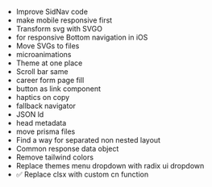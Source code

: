 - Improve SidNav code
- make mobile responsive first
- Transform svg with SVGO
- <meta name="viewport" content="viewport-fit=cover"> for responsive Bottom navigation in iOS
- Move SVGs to files
- microanimations
- Theme at one place
- Scroll bar same
- career form page fill
- button as link component
- haptics on copy
- fallback navigator
- JSON ld
- head metadata
- move prisma files
- Find a way for separated non nested layout
- Common response data object
- Remove tailwind colors
- Replace themes menu dropdown with radix ui dropdown
- ✅ Replace clsx with custom cn function
